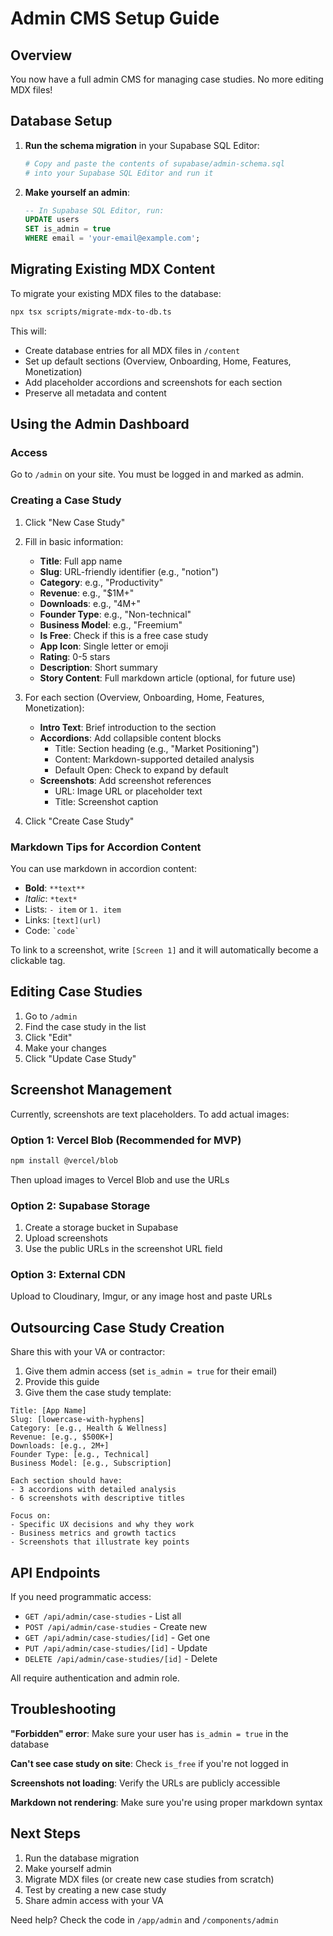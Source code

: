 # Admin CMS Setup Guide

## Overview

You now have a full admin CMS for managing case studies. No more editing MDX files!

## Database Setup

1. **Run the schema migration** in your Supabase SQL Editor:
   ```bash
   # Copy and paste the contents of supabase/admin-schema.sql
   # into your Supabase SQL Editor and run it
   ```

2. **Make yourself an admin**:
   ```sql
   -- In Supabase SQL Editor, run:
   UPDATE users
   SET is_admin = true
   WHERE email = 'your-email@example.com';
   ```

## Migrating Existing MDX Content

To migrate your existing MDX files to the database:

```bash
npx tsx scripts/migrate-mdx-to-db.ts
```

This will:
- Create database entries for all MDX files in `/content`
- Set up default sections (Overview, Onboarding, Home, Features, Monetization)
- Add placeholder accordions and screenshots for each section
- Preserve all metadata and content

## Using the Admin Dashboard

### Access
Go to `/admin` on your site. You must be logged in and marked as admin.

### Creating a Case Study

1. Click "New Case Study"
2. Fill in basic information:
   - **Title**: Full app name
   - **Slug**: URL-friendly identifier (e.g., "notion")
   - **Category**: e.g., "Productivity"
   - **Revenue**: e.g., "$1M+"
   - **Downloads**: e.g., "4M+"
   - **Founder Type**: e.g., "Non-technical"
   - **Business Model**: e.g., "Freemium"
   - **Is Free**: Check if this is a free case study
   - **App Icon**: Single letter or emoji
   - **Rating**: 0-5 stars
   - **Description**: Short summary
   - **Story Content**: Full markdown article (optional, for future use)

3. For each section (Overview, Onboarding, Home, Features, Monetization):
   - **Intro Text**: Brief introduction to the section
   - **Accordions**: Add collapsible content blocks
     - Title: Section heading (e.g., "Market Positioning")
     - Content: Markdown-supported detailed analysis
     - Default Open: Check to expand by default
   - **Screenshots**: Add screenshot references
     - URL: Image URL or placeholder text
     - Title: Screenshot caption

4. Click "Create Case Study"

### Markdown Tips for Accordion Content

You can use markdown in accordion content:
- **Bold**: `**text**`
- *Italic*: `*text*`
- Lists: `- item` or `1. item`
- Links: `[text](url)`
- Code: `` `code` ``

To link to a screenshot, write `[Screen 1]` and it will automatically become a clickable tag.

## Editing Case Studies

1. Go to `/admin`
2. Find the case study in the list
3. Click "Edit"
4. Make your changes
5. Click "Update Case Study"

## Screenshot Management

Currently, screenshots are text placeholders. To add actual images:

### Option 1: Vercel Blob (Recommended for MVP)
```bash
npm install @vercel/blob
```
Then upload images to Vercel Blob and use the URLs

### Option 2: Supabase Storage
1. Create a storage bucket in Supabase
2. Upload screenshots
3. Use the public URLs in the screenshot URL field

### Option 3: External CDN
Upload to Cloudinary, Imgur, or any image host and paste URLs

## Outsourcing Case Study Creation

Share this with your VA or contractor:

1. Give them admin access (set `is_admin = true` for their email)
2. Provide this guide
3. Give them the case study template:

```
Title: [App Name]
Slug: [lowercase-with-hyphens]
Category: [e.g., Health & Wellness]
Revenue: [e.g., $500K+]
Downloads: [e.g., 2M+]
Founder Type: [e.g., Technical]
Business Model: [e.g., Subscription]

Each section should have:
- 3 accordions with detailed analysis
- 6 screenshots with descriptive titles

Focus on:
- Specific UX decisions and why they work
- Business metrics and growth tactics
- Screenshots that illustrate key points
```

## API Endpoints

If you need programmatic access:

- `GET /api/admin/case-studies` - List all
- `POST /api/admin/case-studies` - Create new
- `GET /api/admin/case-studies/[id]` - Get one
- `PUT /api/admin/case-studies/[id]` - Update
- `DELETE /api/admin/case-studies/[id]` - Delete

All require authentication and admin role.

## Troubleshooting

**"Forbidden" error**: Make sure your user has `is_admin = true` in the database

**Can't see case study on site**: Check `is_free` if you're not logged in

**Screenshots not loading**: Verify the URLs are publicly accessible

**Markdown not rendering**: Make sure you're using proper markdown syntax

## Next Steps

1. Run the database migration
2. Make yourself admin
3. Migrate MDX files (or create new case studies from scratch)
4. Test by creating a new case study
5. Share admin access with your VA

Need help? Check the code in `/app/admin` and `/components/admin`

